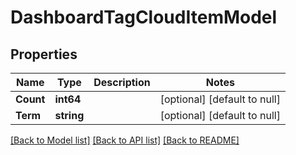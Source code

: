 # DashboardTagCloudItemModel

## Properties
Name | Type | Description | Notes
------------ | ------------- | ------------- | -------------
**Count** | **int64** |  | [optional] [default to null]
**Term** | **string** |  | [optional] [default to null]

[[Back to Model list]](../README.md#documentation-for-models) [[Back to API list]](../README.md#documentation-for-api-endpoints) [[Back to README]](../README.md)


